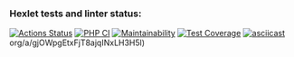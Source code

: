 ### Hexlet tests and linter status:
[![Actions Status](https://github.com/konsttin/php-project-lvl2/workflows/hexlet-check/badge.svg)](https://github.com/konsttin/php-project-lvl2/actions)
[![PHP CI](https://github.com/konsttin/php-project-lvl2/actions/workflows/workflow.yml/badge.svg)](https://github.com/konsttin/php-project-lvl2/actions/workflows/workflow.yml)
[![Maintainability](https://api.codeclimate.com/v1/badges/d39302772ccba220f546/maintainability)](https://codeclimate.com/github/konsttin/php-project-lvl2/maintainability)
[![Test Coverage](https://api.codeclimate.com/v1/badges/d39302772ccba220f546/test_coverage)](https://codeclimate.com/github/konsttin/php-project-lvl2/test_coverage)
[![asciicast](https://asciinema.org/a/gjOWpgEtxFjT8ajqINxLH3H5l.svg)](https://asciinema.org/a/gjOWpgEtxFjT8ajqINxLH3H5l)org/a/gjOWpgEtxFjT8ajqINxLH3H5l)